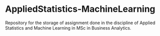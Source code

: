 # AppliedStatistics-MachineLearning
Repository for the storage of assignment done in the discipline of Applied Statistics and Machine Learning in MSc in Business Analytics.
